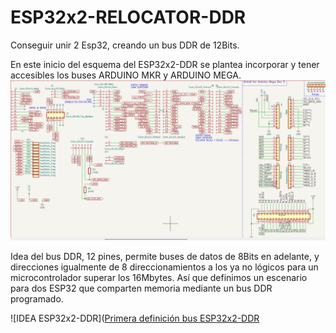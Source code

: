 # ESP32x2-RELOCATOR-DDR
Conseguir unir 2 Esp32, creando un bus DDR de 12Bits.

En este inicio del esquema del ESP32x2-DDR se plantea incorporar y tener accesibles los buses ARDUINO MKR y ARDUINO MEGA.
![Esquema](https://github.com/AtlasFPGA/ESP32x2-DDR/blob/main/FOTOS/PRIMER-MULTI-ESQUEMA-DIFERETES-PINEADOS.jpg)

Idea del bus DDR, 12 pines, permite buses de datos de 8Bits en adelante, y direcciones igualmente de 8 direccionamientos a los ya no lógicos para un microcontrolador superar los 16Mbytes. Así que definimos un escenario para dos ESP32 que comparten memoria mediante un bus DDR programado.

![IDEA ESP32x2-DDR]([Primera definición bus ESP32x2-DDR](https://github.com/AtlasFPGA/ESP32x2-DDR/blob/main/FOTOS/MAPEO-LINEAL-ESP32x2-SI5351-photo_2023-04-09_17-04-53-ANTI.png)
